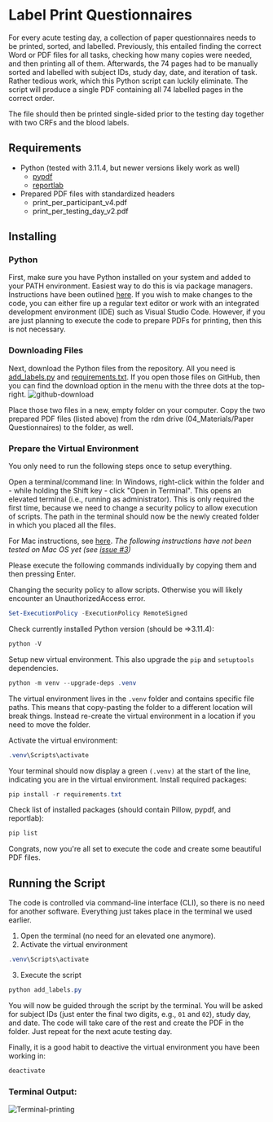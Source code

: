 # Label Print Questionnaires

For every acute testing day, a collection of paper questionnaires needs to be printed, sorted, and labelled. Previously, this entailed finding the correct Word or PDF files for all tasks, checking how many copies were needed, and then printing all of them. Afterwards, the 74 pages had to be manually sorted and labelled with subject IDs, study day, date, and iteration of task. Rather tedious work, which this Python script can luckily eliminate. The script will produce a single PDF containing all 74 labelled pages in the correct order. 

The file should then be printed single-sided prior to the testing day together with two CRFs and the blood labels.

## Requirements

- Python (tested with 3.11.4, but newer versions likely work as well)
  - [pypdf](https://pypi.org/project/pypdf/)
  - [reportlab](https://docs.reportlab.com)
- Prepared PDF files with standardized headers
  - print_per_participant_v4.pdf
  - print_per_testing_day_v2.pdf

## Installing

### Python

First, make sure you have Python installed on your system and added to your PATH environment. Easiest way to do this is via package managers. Instructions have been outlined [here](../README.md).
If you wish to make changes to the code, you can either fire up a regular text editor or work with an integrated development environment (IDE) such as Visual Studio Code. However, if you are just planning to execute the code to prepare PDFs for printing, then this is not necessary.

### Downloading Files 

Next, download the Python files from the repository. All you need is [add_labels.py](add_labels.py) and [requirements.txt](requirements.txt). If you open those files on GitHub, then you can find the download option in the menu with the three dots at the top-right.
![github-download](https://github.com/NeubertJonas/p139_study/assets/62346722/ea34f9b5-66b0-409b-adb8-caa3eaf457ff)

Place those two files in a new, empty folder on your computer. Copy the two prepared PDF files (listed above) from the rdm drive (04_Materials/Paper Questionnaires) to the folder, as well.

### Prepare the Virtual Environment

You only need to run the following steps once to setup everything.

Open a terminal/command line: In Windows, right-click within the folder and - while holding the Shift key - click "Open in Terminal". This opens an elevated terminal (i.e., running as administrator). This is only required the first time, because we need to change a security policy to allow execution of scripts. The path in the terminal should now be the newly created folder in which you placed all the files.

For Mac instructions, see [here](https://support.apple.com/en-gb/guide/terminal/trmlb20c7888/mac#:~:text=Open%20new%20Terminal%20windows%20or%20tabs%20from%20the%20Finder&text=Control-click%20the%20folder%20in,New%20Terminal%20Tab%20at%20Folder). 
_The following instructions have not been tested on Mac OS yet (see [issue #3](https://github.com/NeubertJonas/p139_study/issues/3))_

Please execute the following commands individually by copying them and then pressing Enter.

Changing the security policy to allow scripts. Otherwise you will likely encounter an UnauthorizedAccess error.
```powershell
Set-ExecutionPolicy -ExecutionPolicy RemoteSigned
```

Check currently installed Python version (should be =>3.11.4):
```powershell
python -V
```

Setup new virtual environment. This also upgrade the `pip` and `setuptools` dependencies.
```powershell
python -m venv --upgrade-deps .venv
```

The virtual environment lives in the `.venv` folder and contains specific file paths. This means that copy-pasting the folder to a different location will break things. Instead re-create the virtual environment in a location if you need to move the folder.

Activate the virtual environment:
```powershell
.venv\Scripts\activate
```

Your terminal should now display a green `(.venv)` at the start of the line, indicating you are in the virtual environment. 
Install required packages:
```powershell
pip install -r requirements.txt
```

Check list of installed packages (should contain Pillow, pypdf, and reportlab):
```powershell
pip list
```

Congrats, now you're all set to execute the code and create some beautiful PDF files.

## Running the Script

The code is controlled via command-line interface (CLI), so there is no need for another software. Everything just takes place in the terminal we used earlier.

1. Open the terminal (no need for an elevated one anymore).
2. Activate the virtual environment

```powershell
.venv\Scripts\activate
```

3. Execute the script

```powershell
python add_labels.py
```

You will now be guided through the script by the terminal. You will be asked for subject IDs (just enter the final two digits, e.g., `01` and `02`), study day, and date. The code will take care of the rest and create the PDF in the folder. Just repeat for the next acute testing day.

Finally, it is a good habit to deactive the virtual environment you have been working in:

```powershell
deactivate
```

### Terminal Output:
![Terminal-printing](https://github.com/NeubertJonas/p139_study/assets/62346722/6a0be599-6a1c-41a4-b2f6-71fad0d051e9)



